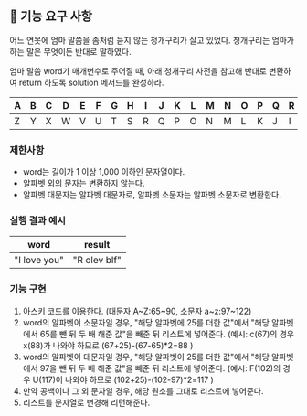 ## 🚀 기능 요구 사항

어느 연못에 엄마 말씀을 좀처럼 듣지 않는 청개구리가 살고 있었다. 청개구리는 엄마가 하는 말은 무엇이든 반대로 말하였다.

엄마 말씀 word가 매개변수로 주어질 때, 아래 청개구리 사전을 참고해 반대로 변환하여 return 하도록 solution 메서드를 완성하라.

| A | B | C | D | E | F | G | H | I | J | K | L | M | N | O | P | Q | R | S | T | U | V | W | X | Y | Z |
| --- | --- | --- | --- | --- | --- | --- | --- | --- | --- | --- | --- | --- | --- | --- | --- | --- | --- | --- | --- | --- | --- | --- | --- | --- | --- |
| Z | Y | X | W | V | U | T | S | R | Q | P | O | N | M | L | K | J | I | H | G | F | E | D | C | B | A |

### 제한사항

- word는 길이가 1 이상 1,000 이하인 문자열이다.
- 알파벳 외의 문자는 변환하지 않는다.
- 알파벳 대문자는 알파벳 대문자로, 알파벳 소문자는 알파벳 소문자로 변환한다.

### 실행 결과 예시

| word | result |
| --- | --- |
| "I love you" | "R olev blf" |


### 기능 구현
1. 아스키 코드를 이용한다. (대문자 A~Z:65~90, 소문자 a~z:97~122)
2. word의 알파벳이 소문자일 경우, "해당 알파벳에 25를 더한 값"에서 "해당 알파벳에서 65를 뺀 뒤 두 배 해준 값"을 빼준 뒤 리스트에 넣어준다. (예시: c(67)의 경우 x(88)가 나와야 하므로 (67+25)-(67-65)*2=88 )
3. word의 알파벳이 대문자일 경우, "해당 알파벳이 25를 더한 값"에서 "해당 알파벳에서 97을 뺀 뒤 두 배 해준 값"을 빼준 뒤 리스트에 넣어준다. (예시: F(102)의 경우 U(117)이 나와야 하므로 (102+25)-(102-97)*2=117 )
4. 만약 공백이나 그 외 문자일 경우, 해당 원소를 그대로 리스트에 넣어준다.
5. 리스트를 문자열로 변경해 리턴해준다.